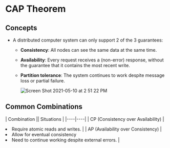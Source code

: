 # CAP Theorem

## Concepts
- A distributed computer system can only support 2 of the 3 guarantees:
   - **Consistency**: All nodes can see the same data at the same time.
   - **Availability**: Every request receives a (non-error) response, without the guarantee that it contains the most recent write.
   - **Partition tolerance**: The system continues to work despite message loss or partial failure.

     ![Screen Shot 2021-05-10 at 2 51 22 PM](https://user-images.githubusercontent.com/8989447/117723127-3b6f5300-b19f-11eb-893a-488ec6afbc46.png)

## Common Combinations
| Combination || Situations |
|----|----|
| CP (Consistency over Availability) | <li>Require atomic reads and writes. |
| AP (Availability over Consistency) | <li>Allow for eventual consistency <li>Need to continue working despite external errors. |

